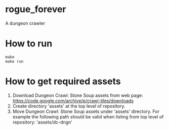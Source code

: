 # rogue_forever
A dungeon crawler

How to run
==========
```
make
make run
```

How to get required assets
==========================
1. Download Dungeon Crawl: Stone Soup assets from web page:
   https://code.google.com/archive/p/crawl-tiles/downloads
2. Create directory 'assets' at the top level of repository.
3. Move Dungeon Crawl: Stone Soup assets under 'assets' directory.
   For example the following path should be valid when listing
   from top level of repository: 'assets/dc-dngn'
